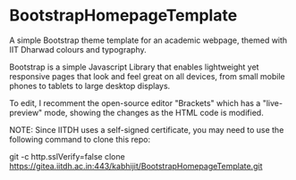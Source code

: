 # BootstrapHomepageTemplate

A simple Bootstrap theme template for an academic webpage, themed with IIT
Dharwad colours and typography.

Bootstrap is a simple Javascript Library that enables lightweight yet responsive pages that look and feel great on all devices, from small mobile phones to tablets to large desktop displays.

To edit, I recomment the open-source  editor "Brackets" which has a "live-preview" mode, showing the changes as the HTML code is modified.

NOTE: Since IITDH uses a self-signed certificate, you may need to use the following command to clone this repo:

git -c http.sslVerify=false clone  https://gitea.iitdh.ac.in:443/kabhijit/BootstrapHomepageTemplate.git

